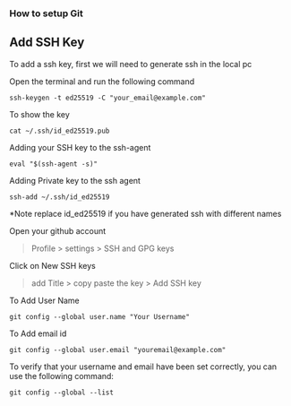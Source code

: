 ### How to setup Git

## Add SSH Key

To add a ssh key, first we will need to generate ssh in the local pc

Open the terminal and run the following command

```
ssh-keygen -t ed25519 -C "your_email@example.com"
```

To show the key

```
cat ~/.ssh/id_ed25519.pub
```
Adding your SSH key to the ssh-agent
```
eval "$(ssh-agent -s)"
```
Adding Private key to the ssh agent
```
ssh-add ~/.ssh/id_ed25519
```
*Note replace id_ed25519 if you have generated ssh with different names

Open your github account
>Profile > settings > SSH and GPG keys

Click on New SSH keys
> add Title > copy paste the key > Add SSH key

To Add User Name

```
git config --global user.name "Your Username"
```
To Add email id

```
git config --global user.email "youremail@example.com"
```

To verify that your username and email have been set correctly, you can use the following command:

```
git config --global --list
```
